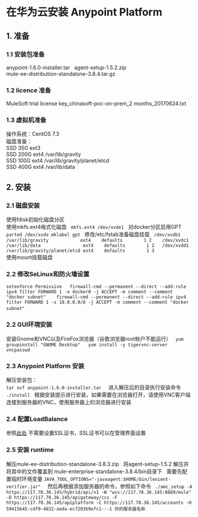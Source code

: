 # 在华为云安装 Anypoint Platform

## 1. 准备  
### 1.1 安装包准备 
anypoint-1.6.0-installer.tar   
agent-setup-1.5.2.zip  
mule-ee-distribution-standalone-3.8.4.tar.gz  
### 1.2 licence 准备  
MuleSoft trial license key_chinasoft-poc-on-prem_2 months_20170624.txt  
### 1.3 虚拟机准备  
操作系统：CentOS 7.3  
磁盘准备：  
SSD 35G  ext3  
SSD 200G ext4 /var/lib/gravity  
SSD 100G ext4 /var/lib/gravity/planet/etcd  
SSD 400G ext4 /var/lib/data  

## 2. 安装  
### 2.1 磁盘安装  
使用fdisk初始化磁盘分区    
使用mkfs.ext4格式化磁盘   
`mkfs.ext4 /dev/xvde1`  
对docker分区启用GPT  
`parted /dev/xvde mklabel gpt`    
修改/etc/fstab准备磁盘挂载   
`/dev/xvdb1 /var/lib/gravity 			ext4    defaults        1 2   
/dev/xvdc1 /var/lib/data 				ext4    defaults        1 2  
/dev/xvdd1 /var/lib/gravity/planet/etcd ext4    defaults        1 3`  
使用mount挂载磁盘   
### 2.2 修改SeLinux和防火墙设置  
`setenforce Permissive  
firewall-cmd --permanent --direct --add-rule ipv4 filter FORWARD 1 -o docker0 -j ACCEPT -m comment --comment "docker subnet"   
firewall-cmd --permanent --direct --add-rule ipv4 filter FORWARD 1 -s 10.0.0.0/8 -j ACCEPT -m comment --comment "docker subnet"`    

### 2.2 GUI环境安装   
安装Gnome和VNC以及FireFox浏览器（谷歌浏览器root帐户不能运行）  
`yum groupinstall "GNOME Desktop"  
yum install -y tigervnc-server    
vncpasswd  
`
### 2.3 Anypoint Platform 安装   
解压安装包：  
`tar xvf anypoint-1.6.0-installer.tar `  
进入解压后的目录执行安装命令  
`./install`  
根据安装提示进行安装，如果需要在浏览器打开，请使用VNC客户端连接到服务器的VNC，使用服务器上的浏览器进行安装  
### 2.4 配置LoadBalance  
参照[此处](https://docs.mulesoft.com/anypoint-private-cloud/v/1.6/install-create-lb) 不需要设置SSL证书，SSL证书可以在管理界面设置  
### 2.5 安装 runtime  
解压mule-ee-distribution-standalone-3.8.3.zip  
将agent-setup-1.5.2 解压并将其中的文件覆盖到 mule-enterprise-standalone-3.8.4/bin目录下  
需要先配置临时环境变量 `JAVA_TOOL_OPTIONS="-javaagent:$HOME/bin/lenient-verifier.jar" `  
然后再根据添加服务器的命令，参照如下命令 
` ./amc_setup -A https://117.78.36.145/hybrid/api/v1 -W "wss://117.78.36.145:8889/mule" -D https://117.78.36.145/apigateway/ccs -F https://117.78.36.145/apiplatform -C https://117.78.36.145/accounts -H 59415645-cdf9-4832-aeda-ec7203b9efc1---1 你的服务器名称`  

